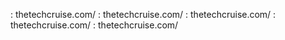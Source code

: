  : thetechcruise.com/
 : thetechcruise.com/
 : thetechcruise.com/
 : thetechcruise.com/
 : thetechcruise.com/
